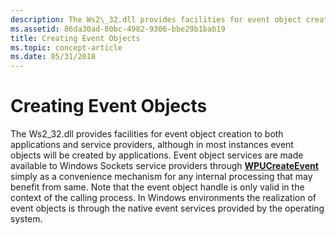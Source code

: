 ```yaml
---
description: The Ws2\_32.dll provides facilities for event object creation to both applications and service providers, although in most instances event objects will be created by applications.
ms.assetid: 86da30ad-80bc-4982-9306-bbe29b1bab19
title: Creating Event Objects
ms.topic: concept-article
ms.date: 05/31/2018
---
```


# Creating Event Objects

The Ws2\_32.dll provides facilities for event object creation to both applications and service providers, although in most instances event objects will be created by applications. Event object services are made available to Windows Sockets service providers through [**WPUCreateEvent**](/windows/desktop/api/Ws2spi/nf-ws2spi-wpucreateevent) simply as a convenience mechanism for any internal processing that may benefit from same. Note that the event object handle is only valid in the context of the calling process. In Windows environments the realization of event objects is through the native event services provided by the operating system.

 

 




